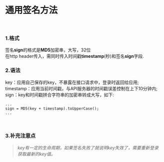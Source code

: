 # 通用签名方法
<br/>

### 1.格式
签名**sign**的格式是**MD5**加密串，大写，32位<br/>
在http header传入，需同时传入时间戳**timestamp**(秒)和签名**sign**字段.<br/>

### 2.语法
key：应用自己保存的key，不暴露在接口请求中，登录时返回给应用;<br/>
timestamp：应用当前时间戳，与API服务器的时间戳误差控制在上下10分钟内;<br/>
sign：key和时间戳拼合字符串的加密串转成大写，如下:<br/>
```
...
sign = MD5(key + timestamp).toUpperCase();
...
```
<br/>

### 3.补充注意点
> *key有一定的生命周期，如果签名失败了就说明key失效了，需要重新登录获取最新的key值。*
<br/>